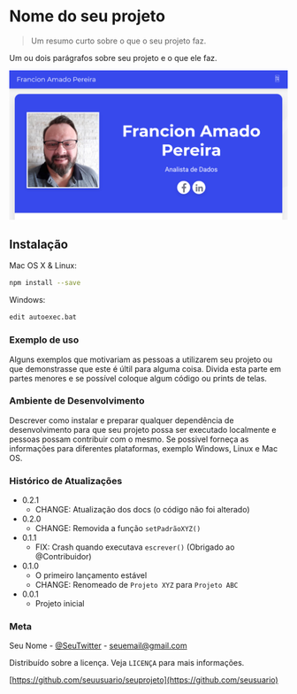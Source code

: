# Nome do seu projeto
>Um resumo curto sobre o que o seu projeto faz.

Um ou dois parágrafos sobre seu projeto e o que ele faz.

![Francion](pag1.png)

## Instalação

Mac OS X & Linux:

```sh
npm install --save
```

Windows:

```sh
edit autoexec.bat
```

### Exemplo de uso

Alguns exemplos que motivariam as pessoas a utilizarem seu projeto ou que demonstrasse que este é últil para alguma coisa. Divida esta parte em partes menores e se possível coloque algum código ou prints de telas.

### Ambiente de Desenvolvimento

Descrever como instalar e preparar qualquer dependência de desenvolvimento para que seu projeto possa ser executado localmente e pessoas possam contribuir com o mesmo.
Se possivel forneça as informações para diferentes plataformas, exemplo Windows, Linux e Mac OS.

### Histórico de Atualizações

* 0.2.1
    * CHANGE: Atualização dos docs (o código não foi alterado)
* 0.2.0
    * CHANGE: Removida a função `setPadrãoXYZ()`
* 0.1.1
    * FIX: Crash quando executava `escrever()` (Obrigado ao @Contribuidor)
* 0.1.0
    * O primeiro lançamento estável
    * CHANGE: Renomeado de `Projeto XYZ` para `Projeto ABC`
* 0.0.1
    * Projeto inicial

### Meta

Seu Nome - [@SeuTwitter](http://francion.github.io) - seuemail@gmail.com

Distribuído sobre a licença. Veja `LICENÇA` para mais informações.

[https://github.com/seuusuario/seuprojeto](https://github.com/seusuario)


